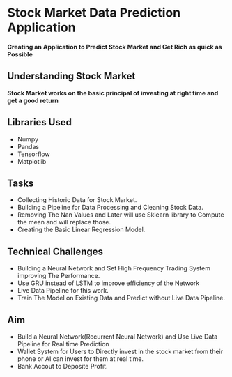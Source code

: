# Stock Market Data Prediction Application
**Creating an Application to Predict Stock Market and Get Rich as quick as Possible**


## Understanding Stock Market
**Stock Market works on the basic principal of investing at right time and get a good return**

## Libraries Used
* Numpy
* Pandas
* Tensorflow
* Matplotlib


## Tasks
* Collecting Historic Data for Stock Market.
* Building a Pipeline for Data Processing and Cleaning Stock Data.
* Removing The Nan Values and Later will use Sklearn library to Compute the mean and will replace those.
* Creating the Basic Linear Regression Model.



## Technical Challenges
* Building a Neural Network and Set High Frequency Trading System improving The Performance.
* Use GRU instead of LSTM to improve efficiency of the Network
* Live Data Pipeline for this work.
* Train The Model on Existing Data and Predict without Live Data Pipeline.


## Aim
* Build a Neural Network(Recurrent Neural Network) and Use Live Data Pipeline for Real time Prediction
* Wallet System for Users to Directly invest in the stock market from their phone or AI can invest for them at real time.
* Bank Accout to Deposite Profit.


